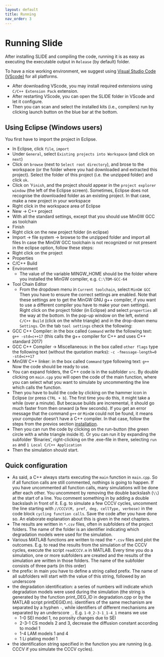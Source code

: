 ```yaml
---
layout: default
title: Running
nav_order: 3
---
```



# Running Slide

After installing SLIDE and compiling the code, running it is as easy as executing the executable output in ```Release``` (by default) folder. 

To have a nice working environment, we suggest using [Visual Studio Code (VScode)](https://code.visualstudio.com/) for all platforms. 

- After downloading VScode, you may install required extensions using ```C/C++ Extension Pack``` extension. 
- After restarting VScode, you can open the SLIDE folder in VScode and let it configure. 
- Then you can scan and select the installed kits (i.e., compilers) run by clicking launch button on the blue bar at the bottom. 

## Using Eclipse (Windows users)
You first have to import the project in Eclipse.
- In Eclipse, click ```file```, ```import```
- Under ```General```, select ```Existing projects into Workspace``` (and click on ```next```)
- Click on ```browse``` (next to ```Select root directory```), and brose to the workspace (or the folder where you had downloaded and extracted this project). Select the folder of this project (i.e. the unzipped folder) and click ```ok```.
- Click on ‘```Finish```, and the project should appear in the ```project explorer window``` (the left of the Eclipse screen).
Sometimes, Eclipse does not recognise the downloaded folder as an existing project. In that case, make a new project in your workspace
- Right click in the workspace area of Eclipse
- New -> C++ project
- With all the standard settings, except that you should use MinGW GCC as toolchain
- Finish
- Right click on the new project folder (in eclipse)
- Import -> file system -> browse to the unzipped folder and import all files
In case the MinGW GCC toolchain is not recognized or not present in the eclipse option, follow these steps:
- Right click on the project
- Properties
- C/C++ Build
- Environment
   - The value of the variable MINGW_HOME should be the folder where you installed the MinGW compiler, e.g. ```C:\TDM-GCC-64```
- Tool Chain Editor
   - From the dropdown menu in ```Current toolchain```, select ```MinGW GCC```
Then you have to ensure the correct settings are enabled. Note that these settings are to get the MinGW GNU g++ compiler, if you want to use a different compiler you have to make your own settings). Right click on the project folder (in Eclipse) and select ```properties``` all the way at the bottom. In the pop-up window on the left, extend ```C/C++ Build``` (click on the white triangle) and in the drop-down menu ```Settings```. On the tab ```tool settings``` check the following:
- GCC C++ Compiler: in the box called ```Command``` write the following text: ```g++ -std=c++17``` (this calls the g++ compiler for C++ and uses C++ standard 2017)
- GCC C++ Compiler -> Miscellaneous: in the box called ```other flags``` type the following text (without the quotation marks): ``` -c -fmessage-length=0 -std=c++17 ```
- MinGW C++ linker: in the box called ```Command``` type following text: ```g++```
Now the code should be ready to use.
- You can expand folders, the C++ code is in the subfolder ```src```. By double clicking on ```main.cpp``` you will open the code of the main function, where you can select what you want to simulate by uncommenting the line which calls the function.
- Then you have to build the code by clicking on the hammer icon in Eclipse (or press ```CTRL + b```). The first time you do this, it might take a while (over a minute). But because builds are incremental, it should go much faster from then onward (a few seconds). If you get an error message that the command ```g++``` or ```MinGW``` could not be found, it means your computer doesn’t have a C++ compiler. In that case, follow the steps from the previos section [installation](../1_getting_started/2_installation.html).
- Then you can run the code by clicking on the run-button (the green circle with a white triangle inside it). Or you can run it by expanding the subfolder ‘Binaries’, right-clicking on the .exe-file in there, selecting ```run as``` and ```1 Local C/C++ Application```
- Then the simulation should start.

## Quick configuration

- As said, a C++ always starts executing the ```main``` function in ```main.cpp```. So if all function calls are still commented, nothings is going to happen. If you have uncommented all function calls, many simulations will be done after each other. You uncomment by removing the double backslash (```\\```) at the start of a line. You comment something in by adding a double backslash in front of it. E.g. to simulate a few CCCV cycles, uncomment the line starting with ```//CCCV(M, pref, deg, cellType, verbose)``` in the code block ```cycling function calls```. Save the code after you have done so. An elaborate explanation about this is given in the next chapters.
- The results are written in ```*.csv``` files, often in subfolders of the project folders. The name of the folder is an identifier indicating which degradation models were used for the simulation.
- Various MATLAB functions are written to read the ```*.csv``` files and plot the outcomes. E.g. to read the results from the simulation of the CCCV cycles, execute the script ```readCCCV.m``` in MATLAB.
Every time you do a simulation, one or more subfolders are created and the results of the simulation are written in those folders. The name of the subfolder consists of three parts (in this order)
- the prefix: in main you have to define a string called prefix. The name of all subfolders will start with the value of this string, followed by an underscore
- the degradation identification: a series of numbers will indicate which degradation models were used during the simulation (the string is generated by the function print_DEG_ID in degradation.cpp or by the MATLAB script printDEGID.m). identifiers of the same mechanism are separated by a hyphen ```-```, while identifiers of different mechanisms are separated by an underscore ```_```. E.g. ```1-0_2-3-1_1-4_1``` means we use
   - 1-0 SEI model 1, no porosity changes due to SEI
   - 2-3-1 CS models 2 and 3, decrease the diffusion constant according to model 1
   - 1-4 LAM models 1 and 4
   - 1 Li plating model 1
- the identification string specified in the function you are running (e.g. CCCV if you simulate the CCCV cycles).
